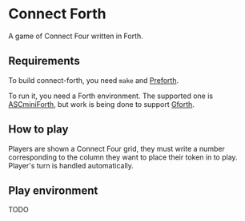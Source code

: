 # Connect Forth

A game of Connect Four written in Forth.

## Requirements

To build connect-forth, you need `make` and [Preforth](https://github.com/Arkaeriit/preforth).

To run it, you need a Forth environment. The supported one is [ASCminiForth](https://github.com/Arkaeriit/ASCminiForth), but work is being done to support [Gforth](https://gforth.org/).

## How to play

Players are shown a Connect Four grid, they must write a number corresponding to the column they want to place their token in to play. Player's turn is handled automatically.

## Play environment

TODO

